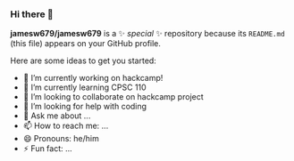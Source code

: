 ### Hi there 👋

**jamesw679/jamesw679** is a ✨ _special_ ✨ repository because its `README.md` (this file) appears on your GitHub profile.

Here are some ideas to get you started:

- 🔭 I’m currently working on hackcamp!
- 🌱 I’m currently learning CPSC 110
- 👯 I’m looking to collaborate on hackcamp project
- 🤔 I’m looking for help with coding 
- 💬 Ask me about ...
- 📫 How to reach me: ...
- 😄 Pronouns: he/him
- ⚡ Fun fact: ...
